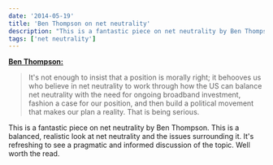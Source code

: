 ```yaml
---
date: '2014-05-19'
title: 'Ben Thompson on net neutrality'
description: "This is a fantastic piece on net neutrality by Ben Thompson. This is a balanced, realistic look at net neutrality and the issues surrounding it."
tags: ['net neutrality']
---
```


**[Ben Thompson:](http://stratechery.com/2014/net-neutrality-wake-call)**

> It's not enough to insist that a position is morally right; it behooves us who believe in net neutrality to work through how the US can balance net neutrality with the need for ongoing broadband investment, fashion a case for our position, and then build a political movement that makes our plan a reality. That is being serious.<!-- excerpt -->

This is a fantastic piece on net neutrality by Ben Thompson. This is a balanced, realistic look at net neutrality and the issues surrounding it. It's refreshing to see a pragmatic and informed discussion of the topic. Well worth the read.
